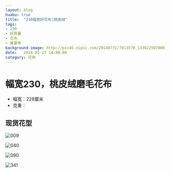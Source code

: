 ```yaml
---
layout: blog
huabu: true
title:  "230幅宽好花布|桃皮绒"
tags:
- 230
- 好质量
- 花布
- 被罩布
background-image: http://pic45.nipic.com/20140731/7013570_133622507000_2.jpg
date:   2018-03-27 14:00:00
category: 花布
---
```


# 幅宽230，桃皮绒磨毛花布

- 幅宽：228厘米
- 克重：

## 现货花型

![009](http://ww2.sinaimg.cn/large/0060lm7Tly1fprctl76qyj31ed0hsdmw.jpg)

![040](http://ww1.sinaimg.cn/large/0060lm7Tly1fprcurerfwj31hc0mpti5.jpg)

![090](http://ww1.sinaimg.cn/large/0060lm7Tly1fprcw3lkb0j31ed0hswm4.jpg)

<!--![139](http://ww4.sinaimg.cn/large/0060lm7Tly1fprcwqcvloj31hc0deadi.jpg)-->

<!--![193](http://ww2.sinaimg.cn/large/0060lm7Tly1fprcy056dlj30zk0eon4t.jpg)-->

![341](http://ww1.sinaimg.cn/large/0060lm7Tly1fprcyr1985j30oa06u40k.jpg)

<!--![358](http://ww4.sinaimg.cn/large/0060lm7Tly1fprcz9womsj31730e8ngc.jpg)-->
